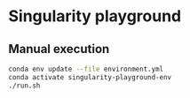 # Singularity playground

## Manual execution

```bash
conda env update --file environment.yml
conda activate singularity-playground-env
./run.sh
```
